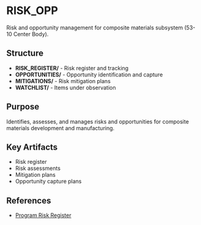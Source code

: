 # RISK_OPP

Risk and opportunity management for composite materials subsystem (53-10 Center Body).

## Structure

- **RISK_REGISTER/** - Risk register and tracking
- **OPPORTUNITIES/** - Opportunity identification and capture
- **MITIGATIONS/** - Risk mitigation plans
- **WATCHLIST/** - Items under observation

## Purpose

Identifies, assesses, and manages risks and opportunities for composite materials development and manufacturing.

## Key Artifacts

- Risk register
- Risk assessments
- Mitigation plans
- Opportunity capture plans

## References

- [Program Risk Register](../../../../../../../../../../../00-PROGRAM/RISK_REGISTER.md)
